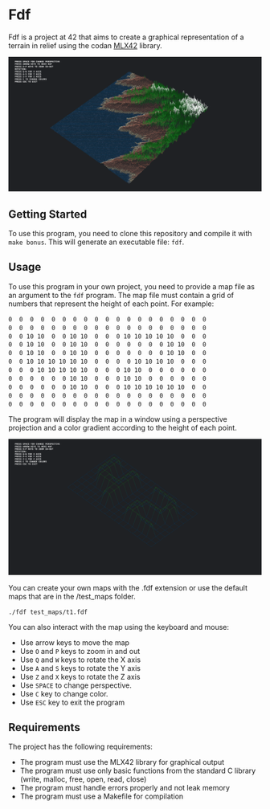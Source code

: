 # Fdf

Fdf is a project at 42 that aims to create a graphical representation of a terrain in relief using the codan [MLX42](https://github.com/codam-coding-college/MLX42) library.

![Fdf representation](https://github.com/crigonza/Fdf/blob/main/fdf.png)

## Getting Started

To use this program, you need to clone this repository and compile it with `make bonus`. This will generate an executable file: `fdf`.

## Usage

To use this program in your own project, you need to provide a map file as an argument to the `fdf` program. The map file must contain a grid of numbers that represent the height of each point. For example:

```txt
0  0  0  0  0  0  0  0  0  0  0  0  0  0  0  0  0  0  0
0  0  0  0  0  0  0  0  0  0  0  0  0  0  0  0  0  0  0
0  0 10 10  0  0 10 10  0  0  0 10 10 10 10 10  0  0  0
0  0 10 10  0  0 10 10  0  0  0  0  0  0  0 10 10  0  0
0  0 10 10  0  0 10 10  0  0  0  0  0  0  0 10 10  0  0
0  0 10 10 10 10 10 10  0  0  0  0 10 10 10 10  0  0  0
0  0  0 10 10 10 10 10  0  0  0 10 10  0  0  0  0  0  0
0  0  0  0  0  0 10 10  0  0  0 10 10  0  0  0  0  0  0
0  0  0  0  0  0 10 10  0  0  0 10 10 10 10 10 10  0  0
0  0  0  0  0  0  0  0  0  0  0  0  0  0  0  0  0  0  0
0  0  0  0  0  0  0  0  0  0  0  0  0  0  0  0  0  0  0
```

The program will display the map in a window using a perspective projection and a color gradient according to the height of each point.

![42 image](https://github.com/crigonza/Fdf/blob/main/fdf_42.png)

You can create your own maps with the .fdf extension or use the default maps that are in the /test_maps folder.
```
./fdf test_maps/t1.fdf
```
You can also interact with the map using the keyboard and mouse:

- Use arrow keys to move the map
- Use `O` and `P` keys to zoom in and out
- Use `Q` and `W` keys to rotate the X axis
- Use `A` and `S` keys to rotate the Y axis
- Use `Z` and `X` keys to rotate the Z axis
- Use `SPACE` to change perspective.
- Use `C` key to change color.
- Use `ESC` key to exit the program

## Requirements

The project has the following requirements:

- The program must use the MLX42 library for graphical output
- The program must use only basic functions from the standard C library (write, malloc, free, open, read, close)
- The program must handle errors properly and not leak memory
- The program must use a Makefile for compilation
